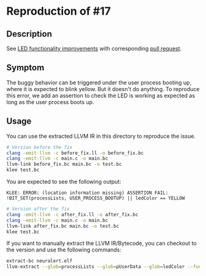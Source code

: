 # Reproduction of #17

## Description

See [LED functionality improvements](https://github.com/IoMT-Lab/neuralert_firmware/issues/17) with corresponding [pull request](https://github.com/IoMT-Lab/neuralert_firmware/pull/18).

## Symptom

The buggy behavior can be triggered under the user process booting up, where it is expected to blink yellow. But it doesn't do anything. To reproduce this error, we add an assertion to check the LED is working as expected as long as the user process boots up.

## Usage

You can use the extracted LLVM IR in this directory to reproduce the issue.

```bash
# Version before the fix
clang -emit-llvm -c before_fix.ll -o before_fix.bc
clang -emit-llvm -c main.c -o main.bc
llvm-link before_fix.bc main.bc -o test.bc
klee test.bc
```

You are expected to see the following output:
```
KLEE: ERROR: (location information missing) ASSERTION FAIL: !BIT_SET(processLists, USER_PROCESS_BOOTUP) || ledColor == YELLOW
```

```bash
# Version after the fix
clang -emit-llvm -c after_fix.ll -o after_fix.bc
clang -emit-llvm -c main.c -o main.bc
llvm-link after_fix.bc main.bc -o test.bc
klee test.bc
```

If you want to manually extract the LLVM IR/Bytecode, you can checkout to the version and use the following commands:

```bash
extract-bc neuralert.elf
llvm-extract --glob=processLists --glob=pUserData --glob=ledColor --func=notify_user_LED --func=setLEDState -o before_fix.bc --recursive neuralert.elf.bc
```
